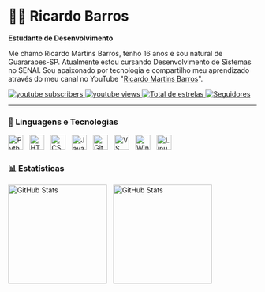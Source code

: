 # 👨‍💻 Ricardo Barros

**Estudante de Desenvolvimento**

Me chamo Ricardo Martins Barros, tenho 16 anos e sou natural de Guararapes-SP. Atualmente estou cursando Desenvolvimento de Sistemas no SENAI. Sou apaixonado por tecnologia e compartilho meu aprendizado através do meu canal no YouTube "[Ricardo Martins Barros](https://www.youtube.com/@RicardoMartinsBarros)".

<p align="left">
    <a href="https://www.youtube.com/@RicardoMartinsBarros?sub_confirmation=1">
        <img 
            alt="youtube subscribers" 
            title="Inscreva-se no meu canal" 
            src="https://custom-icon-badges.demolab.com/youtube/channel/subscribers/UC[SEU_ID_DO_YOUTUBE]?color=%23E05D44&label=Inscreva-se&logo=video&logoColor=white&style=for-the-badge&labelColor=CE4630"
        />
    </a>
    <a href="https://www.youtube.com/@RicardoMartinsBarros">
        <img 
            alt="youtube views" 
            title="Visualizações no YouTube" 
            src="https://custom-icon-badges.demolab.com/youtube/channel/views/UC[SEU_ID_DO_YOUTUBE]?color=%23E1AD0E&logo=eye&logoColor=white&style=for-the-badge&labelColor=C79600"
        />
    </a> 
    <a href="https://github.com/riccardo8bits?tab=repositories&sort=stargazers">
        <img 
            alt="Total de estrelas" 
            title="Total de estrelas GitHub" 
            src="https://custom-icon-badges.demolab.com/github/stars/riccardo8bits?color=55960c&style=for-the-badge&labelColor=488207&logo=star&label=estrelas"
        />
    </a>
    <a href="https://github.com/riccardo8bits?tab=followers">
        <img 
            alt="Seguidores" 
            title="Me siga no GitHub" 
            src="https://custom-icon-badges.demolab.com/github/followers/riccardo8bits?color=236ad3&labelColor=1155ba&style=for-the-badge&logo=github&label=Seguidores&logoColor=white"
        />
    </a>
</p>

---

### 🤖 Linguagens e Tecnologias

<img 
    align="left" 
    alt="Python"
    title="Python" 
    width="30px" 
    style="padding-right:10px;" 
    src="https://cdn.jsdelivr.net/gh/devicons/devicon@latest/icons/python/python-original.svg" 
/>
<img 
    align="left" 
    alt="HTML"
    title="HTML" 
    width="30px" 
    style="padding-right:10px;" 
    src="https://cdn.jsdelivr.net/gh/devicons/devicon@latest/icons/html5/html5-original.svg" 
/>
<img 
    align="left" 
    alt="CSS" 
    title="CSS"
    width="30px" 
    style="padding-right:10px;" 
    src="https://cdn.jsdelivr.net/gh/devicons/devicon@latest/icons/css3/css3-original.svg" 
/>
<img 
    align="left" 
    alt="JavaScript" 
    title="JavaScript"
    width="30px" 
    style="padding-right:10px;" 
    src="https://cdn.jsdelivr.net/gh/devicons/devicon@latest/icons/javascript/javascript-original.svg" 
/>
<img 
    align="left" 
    alt="Git" 
    title="Git"
    width="30px" 
    style="padding-right:10px;" 
    src="https://cdn.jsdelivr.net/gh/devicons/devicon@latest/icons/git/git-original.svg" 
/>
<img 
    align="left" 
    alt="VS Code" 
    title="VS Code"
    width="30px" 
    style="padding-right:10px;" 
    src="https://cdn.jsdelivr.net/gh/devicons/devicon@latest/icons/vscode/vscode-original.svg" 
/>
<img 
    align="left" 
    alt="Windows" 
    title="Windows"
    width="30px" 
    style="padding-right:10px;" 
    src="https://cdn.jsdelivr.net/gh/devicons/devicon@latest/icons/windows8/windows8-original.svg" 
/>
<img 
    align="left" 
    alt="Linux" 
    title="Linux"
    width="30px" 
    style="padding-right:10px;" 
    src="https://cdn.jsdelivr.net/gh/devicons/devicon@latest/icons/linux/linux-original.svg" 
/>

<br/>
<br/>

### 📊 Estatísticas

<p>
  <img 
    align="left" 
    alt="GitHub Stats" 
    height="200" 
    style="padding-right:10px;" 
    src="https://github-readme-stats.vercel.app/api?username=riccardo8bits&show_icons=true&theme=tokyonight&include_all_commits=true&locale=pt-br" 
  />
  <img 
    align="left" 
    alt="GitHub Stats" 
    height="200" 
    src="https://github-readme-stats.vercel.app/api/top-langs/?username=riccardo8bits&theme=tokyonight&layout=compact&custom_title=Tecnologias&langs_count=6" 
  />
</p>
